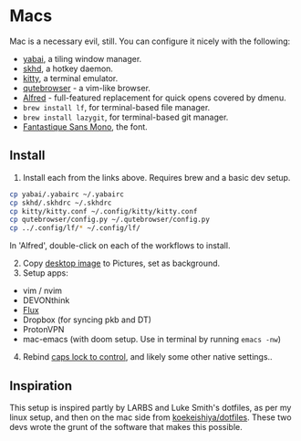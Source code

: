 # Macs

Mac is a necessary evil, still. You can configure it nicely with the following:

- [yabai](https://github.com/koekeishiya/yabai), a tiling window manager.
- [skhd](https://github.com/koekeishiya/skhd), a hotkey daemon.
- [kitty](https://sw.kovidgoyal.net/kitty/), a terminal emulator.
- [qutebrowser](https://qutebrowser.org/) - a vim-like browser.
- [Alfred](https://www.alfredapp.com/) - full-featured replacement for quick opens covered by dmenu.
- `brew install lf`, for terminal-based file manager. 
- `brew install lazygit`, for terminal-based git manager. 
- [Fantastique Sans Mono](https://github.com/belluzj/fantasque-sans), the font.

## Install
1. Install each from the links above. Requires brew and a basic dev setup.

```bash
cp yabai/.yabairc ~/.yabairc
cp skhd/.skhdrc ~/.skhdrc
cp kitty/kitty.conf ~/.config/kitty/kitty.conf
cp qutebrowser/config.py ~/.qutebrowser/config.py
cp ../.config/lf/* ~/.config/lf/
```

In 'Alfred', double-click on each of the workflows to install.

2. Copy [desktop image](https://raw.githubusercontent.com/breezykermo/dotfiles/master/.local/share/thiemeyer_road_to_samarkand.jpg) to Pictures, set as background.
3. Setup apps:
- vim / nvim
- DEVONthink
- [Flux](https://justgetflux.com/news/pages/macquickstart/)
- Dropbox (for syncing pkb and DT)
- ProtonVPN
- mac-emacs (with doom setup. Use in terminal by running `emacs -nw`)

4. Rebind [caps lock to control](https://stackoverflow.com/questions/127591/using-caps-lock-as-esc-in-mac-os-x), and likely some other native settings..

## Inspiration
This setup is inspired partly by LARBS and Luke Smith's dotfiles, as per my linux setup, and then on the mac side from [koekeishiya/dotfiles](https://github.com/koekeishiya/dotfiles). These two devs wrote the grunt of the software that makes this possible.

